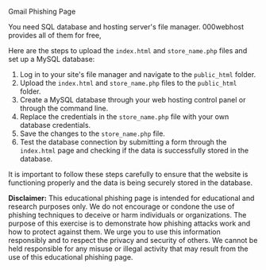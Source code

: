 Gmail Phishing Page 

You need SQL database and hosting server's file manager.
000webhost provides all of them for free, 


Here are the steps to upload the ```index.html``` and ```store_name.php``` files and set up a MySQL database:

1. Log in to your site's file manager and navigate to the ```public_html``` folder.
2. Upload the ```index.html``` and ```store_name.php``` files to the ```public_html``` folder.
3. Create a MySQL database through your web hosting control panel or through the command line.
4. Replace the credentials in the ```store_name.php``` file with your own database credentials.
5. Save the changes to the ```store_name.php``` file.
6. Test the database connection by submitting a form through the ```index.html``` page and checking if the data is successfully stored in the database.

It is important to follow these steps carefully to ensure that the website is functioning properly and the data is being securely stored in the database.






**Disclaimer:** This educational phishing page is intended for educational and research purposes only. We do not encourage or condone the use of phishing techniques to deceive or harm individuals or organizations. The purpose of this exercise is to demonstrate how phishing attacks work and how to protect against them. We urge you to use this information responsibly and to respect the privacy and security of others. We cannot be held responsible for any misuse or illegal activity that may result from the use of this educational phishing page.
